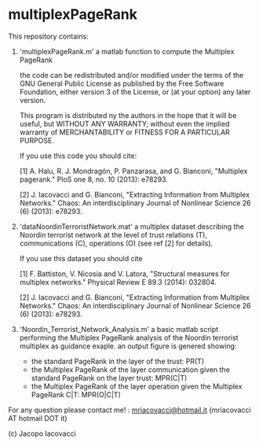 # multiplexPageRank


This repository contains:

1) 'multiplexPageRank.m' a matlab function to compute the Multiplex PageRank 

    the  code can be redistributed and/or modified under the terms of the GNU 
    General Public License as published by the Free Software Foundation, either 
    version 3 of the License, or (at your option) any later version.
  
    This program is distributed ny the authors in the hope that it will be 
    useful, but WITHOUT ANY WARRANTY; without even the implied warranty of
    MERCHANTABILITY or FITNESS FOR A PARTICULAR PURPOSE.

  
    If you use this code you should cite: 

    [1] A. Halu, R. J. Mondragón, P. Panzarasa, and G. Bianconi, 
        "Multiplex pagerank." PloS one 8, no. 10 (2013): e78293.  

    [2] J. Iacovacci and G. Bianconi, "Extracting Information from Multiplex Networks." 
        Chaos: An interdisciplinary Journal of Nonlinear Science 26 (6) (2013): e78293.  



2) 'dataNoordinTerroristNetwork.mat' a multiplex dataset describing the Noordin terrorist 
    network at the level of trust relations (T), communications (C), operations (O) (see 
    ref [2] for details). 
   
    If you use this dataset you should cite   


    [1] F. Battiston, V. Nicosia and V. Latora, "Structural measures for multiplex networks." 
        Physical Review E 89.3 (2014): 032804.


    [2] J. Iacovacci and G. Bianconi, "Extracting Information from Multiplex Networks." 
        Chaos: An interdisciplinary Journal of Nonlinear Science 26 (6) (2013): e78293.  



3) 'Noordin_Terrorist_Network_Analysis.m' a basic matlab script performing the Multiplex PageRank 
    analysis of the Noordin terrorist multiplex as guidance exaple. an output figure is genered showing:
    - the standard PageRank in the layer of the trust: PR(T)     
    - the Multiplex PageRank of the layer communication given the standard PageRank on the layer trust: MPR(C|T)  
    - the Multiplex PageRank of the layer operation given the Multiplex PageRank C|T: MPR(O|C|T)

 
For any question please contact me! : mriacovacci@hotmail.it  (mriacovacci AT hotmail DOT it)


(c) Jacopo Iacovacci
